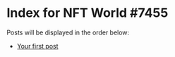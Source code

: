 # Index for NFT World #7455
Posts will be displayed in the order below:

- [Your first post](./001-first.md)

